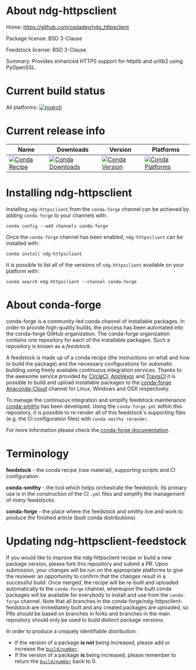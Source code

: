 About ndg-httpsclient
=====================

Home: https://github.com/cedadev/ndg_httpsclient

Package license: BSD 3-Clause

Feedstock license: BSD 3-Clause

Summary: Provides enhanced HTTPS support for httplib and urllib2 using PyOpenSSL.



Current build status
====================

All platforms:
[![noarch](https://img.shields.io/circleci/project/github/conda-forge/ndg-httpsclient-feedstock/master.svg?label=noarch)](https://circleci.com/gh/conda-forge/ndg-httpsclient-feedstock)

Current release info
====================

| Name | Downloads | Version | Platforms |
| --- | --- | --- | --- |
| [![Conda Recipe](https://img.shields.io/badge/recipe-ndg--httpsclient-green.svg)](https://anaconda.org/conda-forge/ndg-httpsclient) | [![Conda Downloads](https://img.shields.io/conda/dn/conda-forge/ndg-httpsclient.svg)](https://anaconda.org/conda-forge/ndg-httpsclient) | [![Conda Version](https://img.shields.io/conda/vn/conda-forge/ndg-httpsclient.svg)](https://anaconda.org/conda-forge/ndg-httpsclient) | [![Conda Platforms](https://img.shields.io/conda/pn/conda-forge/ndg-httpsclient.svg)](https://anaconda.org/conda-forge/ndg-httpsclient) |

Installing ndg-httpsclient
==========================

Installing `ndg-httpsclient` from the `conda-forge` channel can be achieved by adding `conda-forge` to your channels with:

```
conda config --add channels conda-forge
```

Once the `conda-forge` channel has been enabled, `ndg-httpsclient` can be installed with:

```
conda install ndg-httpsclient
```

It is possible to list all of the versions of `ndg-httpsclient` available on your platform with:

```
conda search ndg-httpsclient --channel conda-forge
```


About conda-forge
=================

conda-forge is a community-led conda channel of installable packages.
In order to provide high-quality builds, the process has been automated into the
conda-forge GitHub organization. The conda-forge organization contains one repository
for each of the installable packages. Such a repository is known as a *feedstock*.

A feedstock is made up of a conda recipe (the instructions on what and how to build
the package) and the necessary configurations for automatic building using freely
available continuous integration services. Thanks to the awesome service provided by
[CircleCI](https://circleci.com/), [AppVeyor](http://www.appveyor.com/)
and [TravisCI](https://travis-ci.org/) it is possible to build and upload installable
packages to the [conda-forge](https://anaconda.org/conda-forge)
[Anaconda-Cloud](http://docs.anaconda.org/) channel for Linux, Windows and OSX respectively.

To manage the continuous integration and simplify feedstock maintenance
[conda-smithy](http://github.com/conda-forge/conda-smithy) has been developed.
Using the ``conda-forge.yml`` within this repository, it is possible to re-render all of
this feedstock's supporting files (e.g. the CI configuration files) with ``conda smithy rerender``.

For more information please check the [conda-forge documentation](https://conda-forge.org/docs/).

Terminology
===========

**feedstock** - the conda recipe (raw material), supporting scripts and CI configuration.

**conda-smithy** - the tool which helps orchestrate the feedstock.
                   Its primary use is in the construction of the CI ``.yml`` files
                   and simplify the management of *many* feedstocks.

**conda-forge** - the place where the feedstock and smithy live and work to
                  produce the finished article (built conda distributions)


Updating ndg-httpsclient-feedstock
==================================

If you would like to improve the ndg-httpsclient recipe or build a new
package version, please fork this repository and submit a PR. Upon submission,
your changes will be run on the appropriate platforms to give the reviewer an
opportunity to confirm that the changes result in a successful build. Once
merged, the recipe will be re-built and uploaded automatically to the
`conda-forge` channel, whereupon the built conda packages will be available for
everybody to install and use from the `conda-forge` channel.
Note that all branches in the conda-forge/ndg-httpsclient-feedstock are
immediately built and any created packages are uploaded, so PRs should be based
on branches in forks and branches in the main repository should only be used to
build distinct package versions.

In order to produce a uniquely identifiable distribution:
 * If the version of a package **is not** being increased, please add or increase
   the [``build/number``](http://conda.pydata.org/docs/building/meta-yaml.html#build-number-and-string).
 * If the version of a package **is** being increased, please remember to return
   the [``build/number``](http://conda.pydata.org/docs/building/meta-yaml.html#build-number-and-string)
   back to 0.
